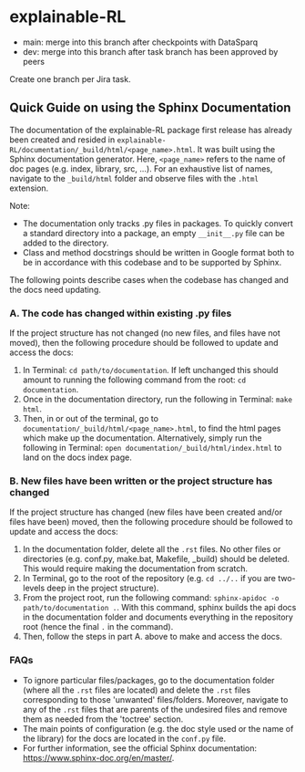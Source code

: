 # explainable-RL

- main: merge into this branch after checkpoints with DataSparq
- dev: merge into this branch after task branch has been approved by peers

Create one branch per Jira task.

## Quick Guide on using the Sphinx Documentation
The documentation of the explainable-RL package first release has already been 
created and resided in ``explainable-RL/documentation/_build/html/<page_name>.html``.
It was built using the Sphinx documentation generator. Here, ``<page_name>`` refers to
the name of doc pages (e.g. index, library, src, ...). For an exhaustive list of names,
navigate to the ``_build/html`` folder and observe files with the ``.html`` extension.

Note:
* The documentation only tracks .py files in packages. To quickly convert a standard
directory into a package, an empty ``__init__.py`` file can be added to the directory.
* Class and method docstrings should be written in Google format both to be in accordance
with this codebase and to be supported by Sphinx.

The following points describe cases when the codebase has changed and the docs need
updating.

### A. The code has changed within existing .py files
If the project structure has not changed (no new files, and files have not moved), then
the following procedure should be followed to update and access the docs:
1. In Terminal: ``cd path/to/documentation``. If left unchanged this should amount to 
running the following command from the root: ``cd documentation``.
2. Once in the documentation directory, run the following in Terminal: ``make html``.
3. Then, in or out of the terminal, go to ``documentation/_build/html/<page_name>.html``,
to find the html pages which make up the documentation. Alternatively, simply run the
following in Terminal: ``open documentation/_build/html/index.html`` to land on the
docs index page.

### B. New files have been written or the project structure has changed
If the project structure has changed (new files have been created and/or files have been)
moved, then the following procedure should be followed to update and access the docs:
1. In the documentation folder, delete all the `.rst` files. No other files or directories
   (e.g. conf.py, make.bat, Makefile, _build) should be deleted. This would require making
   the documentation from scratch.
2. In Terminal, go to the root of the repository (e.g. ``cd ../..`` if you are two-levels
deep in the project structure).
3. From the project root, run the following command: ``sphinx-apidoc -o path/to/documentation .``.
With this command, sphinx builds the api docs in the documentation folder and documents everything in
the repository root (hence the final ``.`` in the command).
4. Then, follow the steps in part A. above to make and access the docs.

### FAQs
* To ignore particular files/packages, go to the documentation folder (where all
the ``.rst`` files are located) and delete the ``.rst`` files corresponding to those
'unwanted' files/folders. Moreover, navigate to any of the ``.rst`` files that are
parents of the undesired files and remove them as needed from the 'toctree' section.
* The main points of configuration (e.g. the doc style used or the name of the library) for the docs are located
in the ``conf.py`` file.
* For further information, see the official Sphinx documentation: https://www.sphinx-doc.org/en/master/.